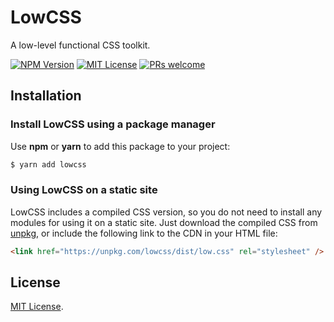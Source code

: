 # LowCSS

A low-level functional CSS toolkit.

[![NPM Version](https://badgen.net/npm/v/lowcss)](https://npm.im/lowcss)
[![MIT License](https://badgen.net/github/license/jmjuanes/lowcss)](https://github.com/jmjuanes/lowcss)
[![PRs welcome](https://badgen.net/badge/PR/Welcome/green)](https://github.com/jmjuanes/lowcss)


## Installation

### Install LowCSS using a package manager

Use **npm** or **yarn** to add this package to your project:

```bash
$ yarn add lowcss
```



### Using LowCSS on a static site

LowCSS includes a compiled CSS version, so you do not need to install any modules for using it on a static site. Just download the compiled CSS from [unpkg](https://unpkg.com/lowcss/dist/low.css), or include the following link to the CDN in your HTML file:

```html
<link href="https://unpkg.com/lowcss/dist/low.css" rel="stylesheet" />
```




## License

[MIT License](https://github.com/jmjuanes/lowcss/blob/main/LICENSE).
